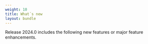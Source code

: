 ```yaml
---
weight: 10
title: What´s new
layout: bundle
---
```


Release 2024.0 includes the following new features or major feature enhancements.
